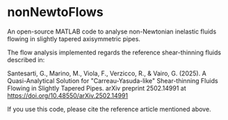 # nonNewtoFlows
An open-source MATLAB code to analyse non-Newtonian inelastic fluids flowing in slightly tapered axisymmetric pipes.

The flow analysis implemented regards the reference shear-thinning fluids described in: 

Santesarti, G., Marino, M., Viola, F., Verzicco, R., & Vairo, G. (2025). A Quasi-Analytical Solution for "Carreau-Yasuda-like" Shear-thinning Fluids Flowing in Slightly Tapered Pipes. arXiv preprint 2502.14991 at https://doi.org/10.48550/arXiv.2502.14991

If you use this code, please cite the reference article mentioned above.

